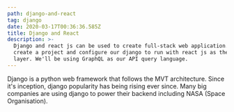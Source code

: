 ```yaml
---
path: django-and-react
tag: django
date: 2020-03-17T00:36:36.585Z
title: Django and React
description: >-
  Django and react js can be used to create full-stack web application. Let's
  create a project and configure our django to run with react js as the frontend
  layer. We'll be using GraphQL as our API query language.
---
```

Django is a python web framework that follows the MVT architecture. Since it's inception, django popularity has being rising ever since. Many big companies are using django to power their backend including NASA (Space Organisation).